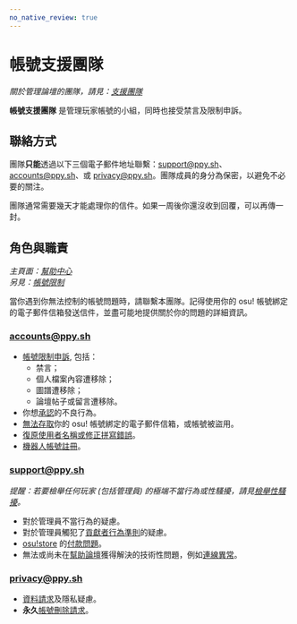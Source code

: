 ```yaml
---
no_native_review: true
---
```


# 帳號支援團隊

*關於管理論壇的團隊，請見：[支援團隊](/wiki/People/Support_Team)*

**帳號支援團隊** 是管理玩家帳號的小組，同時也接受禁言及限制申訴。

## 聯絡方式

團隊**只能**透過以下三個電子郵件地址聯繫：[support@ppy.sh](mailto:support@ppy.sh)、[accounts@ppy.sh](mailto:accounts@ppy.sh)、或 [privacy@ppy.sh](mailto:privacy@ppy.sh)。團隊成員的身分為保密，以避免不必要的關注。

團隊通常需要幾天才能處理你的信件。如果一周後你還沒收到回覆，可以再傳一封。

## 角色與職責

*主頁面：[幫助中心](/wiki/Help_centre)*\
*另見：[帳號限制](/wiki/Help_centre/Account_restrictions)*

當你遇到你無法控制的帳號問題時，請聯繫本團隊。記得使用你的 osu! 帳號綁定的電子郵件信箱發送信件，並盡可能地提供關於你的問題的詳細資訊。

### [accounts@ppy.sh](mailto:accounts@ppy.sh)

- [帳號限制申訴](/wiki/Help_centre/Account_restrictions), 包括：
  - 禁言；
  - 個人檔案內容遭移除；
  - 圖譜遭移除；
  - 論壇帖子或留言遭移除。
- 你想[承認](/wiki/Reporting_bad_behaviour/Handling_foul_play#what-can-i-do-if-i've-broken-the-rules?)的不良行為。
- [無法存取](/wiki/Help_centre/Account#sign-in)你的 osu! 帳號綁定的電子郵件信箱，或帳號被盜用。
- [復原使用者名稱或修正拼寫錯誤](/wiki/Help_centre/Account#name-changes)。
- [機器人帳號註冊](/wiki/Bot_account)。

### [support@ppy.sh](mailto:support@ppy.sh)

*提醒：若要檢舉任何玩家 (包括管理員) 的極端不當行為或性騷擾，請見[檢舉性騷擾](/wiki/Reporting_bad_behaviour/Abuse)。*

- 對於管理員不當行為的疑慮。
- 對於管理員觸犯了[貢獻者行為準則](/wiki/Rules/Contributor_Code_of_Conduct)的疑慮。
- [osu!store](https://osu.ppy.sh/store/listing) 的[付款問題](/wiki/Help_centre/Account#supporter)。
- 無法或尚未在[幫助論壇](https://osu.ppy.sh/community/forums/5)獲得解決的技術性問題，例如[連線異常](/wiki/Help_centre/Client#online-features)。

### [privacy@ppy.sh](mailto:privacy@ppy.sh)

- [資料請求](/wiki/Legal/Privacy#data-controller)及隱私疑慮。
- **永久**[帳號刪除請求](/wiki/Legal/Privacy#your-rights-and-control)。
